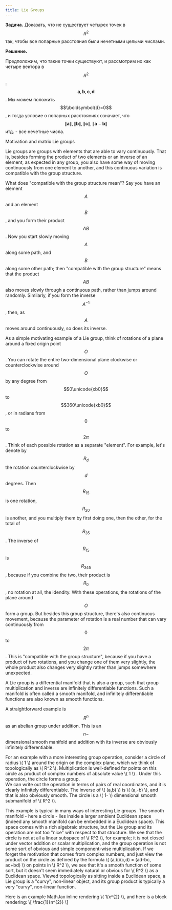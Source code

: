 ```yaml
---
title: Lie Groups
---
```

<head>
    <script type="text/javascript"
            src="http://cdn.mathjax.org/mathjax/latest/MathJax.js?config=TeX-AMS-MML_HTMLorMML">
    </script>
</head>


**Задача.** Доказать, что не существует четырех точек в $$R^2$$ так, чтобы все попарные расстояния
были нечетными целыми числами.

**Решение.**

Предположим, что такие точки существуют, и рассмотрим их как четыре вектора в $$R^2$$: $$\boldsymbol{a},
\boldsymbol{b},\boldsymbol{c},\boldsymbol{d}$$. Мы можем положить $$\\boldsymbol{d}=0$$, и тогда условие
о попарных расстояниях означает, что $$\|\boldsymbol{a}\|, \|\boldsymbol{b}\|, \|\boldsymbol{c}\|, \|\boldsymbol{a}-\boldsymbol{b}\|$$
итд. - все нечетные числа.



Motivation and matrix Lie groups

Lie groups are groups with elements that are able to vary continuously. That is, besides forming the product
of two elements or an inverse of an element, as expected in any group, you also have some way of moving continuously
from one element to another, and this continuous variation is compatible with the group structure. 

What does "compatible with the group structure mean"? Say you have an element $$A$$ and an element $$B$$, and you form their product $$AB$$. 
Now you start slowly moving $$A$$ along some path, and $$B$$ along some other path; then "compatible with the group structure" means
that the product $$AB$$ also moves slowly through a continuous path, rather than jumps around randomly. Similarly, if you form the inverse
$$A^{-1}$$, then, as $$A$$ moves around continuously, so does its inverse.

As a simple motivating example of a Lie group, think of rotations of a plane around a fixed origin point $$O$$. You can rotate the entire two-dimensional
plane clockwise or counterclockwise around $$O$$ by any degree from $$0\unicode{xb0}$$ to $$360\unicode{xb0}$$, or in radians from $$0$$ to $$2\pi$$. 
Think of each possible rotation as a separate "element". For example, let's denote by $$R_{d}$$ the rotation counterclockwise by $$d$$ degrees. Then
$$R_{15}$$ is one rotation, $$R_{20}$$ is another, and you multiply them by first doing one, then the other, for the total of $$R_{35}$$. The
inverse of $$R_{15}$$ is $$R_{345}$$, because if you combine the two, their product is $$R_0$$, no rotation at all, the idendity. With these operations,
the rotations of the plane around $$O$$ form a group. But besides this group structure, there's also continuous movement, because the parameter of rotation
is a real number that can vary continuously from $$0$$ to $$2\pi$$. This is "compatible with the group structure", because if you have a product of two rotations,
and you change one of them very slightly, the whole product also changes very slightly rather than jumps somewhere unexpected.




A Lie group is a differential manifold that is also a group, such that group multiplication and
inverse are infinitely differentiable functions. Such a manifold is often called a smooth manifold,
and infinitely differentiable functions are also known as smooth functions.

A straightforward example is $$R^n$$ as an abelian group under addition. This is an $$n-$$dimensional
smooth manifold and addition with its inverse are obviously infinitely differentiable. 

For an example with a more interesting group operation, consider a circle of radius \\( 1 \\) around the origin on the
complex plane, which we think of topologically as \\( R^2 \\). Multiplication is well-defined for points 
on this circle as product of complex numbers of absolute value \\( 1 \\) . Under this operation, the
 circle forms a group.  
We can write out the operation in terms of pairs of real coordinates, and it is clearly infinitely differentiable.
  The inverse of \\( (a,b) \\) is \\( (a,-b) \\), and that is also obviously smooth. The circle is a \\( 1- \\) 
dimensional smooth submanifold of \\( R^2 \\).

This example is typical in many ways of interesting Lie groups. The smooth manifold - here a circle - lies inside a larger ambient Euclidean space (indeed any smooth manifold can be embedded in a Euclidean space). This space comes with a rich algebraic structure, but the Lie group and its operation are not too "nice" with respect to that structure. We see that the circle is not at all a linear subspace of \\( R^2 \\), for example; it is not closed under vector addition or scalar multiplication, and the group operation is not some sort of obvious and simple component-wise multiplication. If we forget the motivation that comes from complex numbers, and just view the product on the circle as defined by the formula \\( (a,b)(c,d) = (ad-bc, ac+bd) \\) on points in \\( R^2 \\), we see that it's a smooth function of some sort, but it doesn't seem immediately natural or obvious for \\( R^2 \\) as a Euclidean space. Viewed topologically as sitting inside a Euclidean space, a Lie group is a "curvy", non-linear object, and its group product is typically a very "curvy", non-linear function. 



Here is an example MathJax inline rendering \\( 1/x^{2} \\), and here is a block rendering: 
\\[ \frac{1}{n^{2}} \\]
